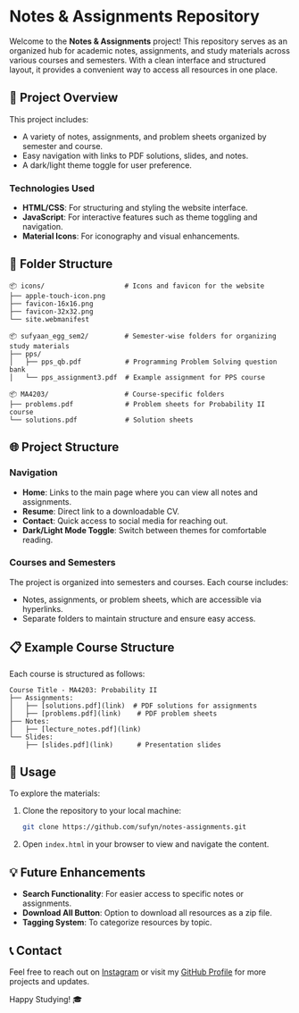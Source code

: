 # Notes & Assignments Repository

Welcome to the **Notes & Assignments** project! This repository serves as an organized hub for academic notes, assignments, and study materials across various courses and semesters. With a clean interface and structured layout, it provides a convenient way to access all resources in one place.

## 🚀 Project Overview

This project includes:

- A variety of notes, assignments, and problem sheets organized by semester and course.
- Easy navigation with links to PDF solutions, slides, and notes.
- A dark/light theme toggle for user preference.
  
### Technologies Used

- **HTML/CSS**: For structuring and styling the website interface.
- **JavaScript**: For interactive features such as theme toggling and navigation.
- **Material Icons**: For iconography and visual enhancements.

## 📂 Folder Structure

```plaintext
📦 icons/                    # Icons and favicon for the website
├── apple-touch-icon.png
├── favicon-16x16.png
├── favicon-32x32.png
└── site.webmanifest

📦 sufyaan_egg_sem2/         # Semester-wise folders for organizing study materials
├── pps/
│   ├── pps_qb.pdf           # Programming Problem Solving question bank
│   └── pps_assignment3.pdf  # Example assignment for PPS course

📦 MA4203/                   # Course-specific folders
├── problems.pdf             # Problem sheets for Probability II course
└── solutions.pdf            # Solution sheets
```

## 🌐 Project Structure

### Navigation

- **Home**: Links to the main page where you can view all notes and assignments.
- **Resume**: Direct link to a downloadable CV.
- **Contact**: Quick access to social media for reaching out.
- **Dark/Light Mode Toggle**: Switch between themes for comfortable reading.

### Courses and Semesters

The project is organized into semesters and courses. Each course includes:
- Notes, assignments, or problem sheets, which are accessible via hyperlinks.
- Separate folders to maintain structure and ensure easy access.

## 📋 Example Course Structure

Each course is structured as follows:

```plaintext
Course Title - MA4203: Probability II
├── Assignments:
│   ├── [solutions.pdf](link)  # PDF solutions for assignments
│   ├── [problems.pdf](link)    # PDF problem sheets
├── Notes:
│   ├── [lecture_notes.pdf](link)
└── Slides:
    ├── [slides.pdf](link)      # Presentation slides
```

## 🔧 Usage

To explore the materials:
1. Clone the repository to your local machine:
    ```bash
    git clone https://github.com/sufyn/notes-assignments.git
    ```
2. Open `index.html` in your browser to view and navigate the content.

## 💡 Future Enhancements

- **Search Functionality**: For easier access to specific notes or assignments.
- **Download All Button**: Option to download all resources as a zip file.
- **Tagging System**: To categorize resources by topic.

## 📞 Contact

Feel free to reach out on [Instagram](https://www.instagram.com/sufyaan_talish/) or visit my [GitHub Profile](https://github.com/sufyn) for more projects and updates.

Happy Studying! 🎓
```
